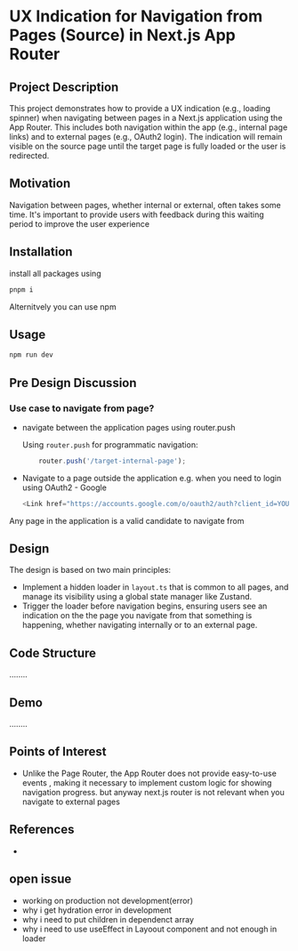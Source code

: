 
<h1>UX Indication for Navigation from Pages (Source) in Next.js App Router</h1>


<h2>Project Description</h2>
<p>This project demonstrates how to provide a UX indication (e.g., loading spinner) when navigating between pages in a Next.js application using the App Router. This includes both navigation within the app (e.g., internal page links) and to external pages (e.g., OAuth2 login). The indication will remain visible on the source page until the target page is fully loaded or the user is redirected.</p>


<h2>Motivation</h2>
<p>Navigation between pages, whether internal or external, often takes some time. It's important to provide users with feedback during this waiting period to improve the user experience</p>


<h2>Installation</h2>

install all packages using

```bash
pnpm i
```
Alternitvely you can use npm

<h2>Usage</h2>

```bash
npm run dev
```


<h2>Pre Design Discussion</h2>

<h3>Use case to navigate from page?</h3>

<ul>
  <li>navigate between the application pages using router.push
    <p>Using <code>router.push</code> for programmatic navigation:</p>
    
```ts
    router.push('/target-internal-page');
```

  </li>
  <li>Navigate to a page outside the application e.g. when you need to login using OAuth2 - Google
       
```ts
<Link href="https://accounts.google.com/o/oauth2/auth?client_id=YOUR_CLIENT_ID&redirect_uri=YOUR_REDIRECT_URI&response_type=token">Login to google</Link>
```
  
  </li>
</ul>

Any page in the application is a valid candidate to navigate from 

<h2>Design</h2>
<p>The design is based on two main principles:</p>
<ul>
  <li>Implement a hidden loader in <code>layout.ts</code> that is common to all pages, and manage its visibility using a global state manager like Zustand.</li>
  <li>Trigger the loader before navigation begins, ensuring users see an indication on the the page you navigate from that something is happening, whether navigating internally or to an external page.</li>
</ul>


<h2>Code Structure</h2>
........

<h2>Demo</h2>
........

<h2>Points of Interest</h2>
<ul>
      <li>Unlike the Page Router, the App Router does not provide easy-to-use events , making it necessary to implement custom logic for showing navigation progress. but anyway next.js router is not relevant when you navigate to external pages</li>
</ul>

<h2>References</h2>
<ul>
    <li></li>
</ul>

<h2>open issue</h2>
<ul>
    <li>working on production not development(error)</li>
    <li>why i get hydration error in development</li>
    <li>why i need to put children in dependenct array</li>
    <li>why i need to use useEffect in Layoout component and not enough in loader</li>
</ul>

